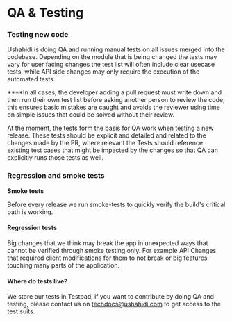 # QA & Testing

### Testing new code

Ushahidi is doing QA and running manual tests on all issues merged into the codebase. Depending on the module that is being changed the tests may vary for user facing changes the test list will often include clear usecase tests, while API side changes may only require the execution of the automated tests.  
  
****In all cases, the developer adding a pull request must write down and then run their own test list before asking another person to review the code, this ensures basic mistakes are caught and avoids the reviewer using time on simple issues that could be solved without their review.

At the moment, the tests form the basis for QA work when testing a new release. These tests should be explicit and detailed and related to the changes made by the PR, where relevant the Tests should reference existing test cases that might be impacted by the changes so that QA can explicitly runs those tests as well.

### Regression and smoke tests

**Smoke tests**

Before every release we run smoke-tests to quickly verify the build's critical path is working. 

#### Regression tests

Big changes that we think may break the app in unexpected ways that cannot be verified through smoke testing only. For example API Changes that required client modifications for them to not break or big features touching many parts of the application.

#### **Where do tests live?**

We store our tests in Testpad, if you want to contribute by doing QA and testing, please contact us on [techdocs@ushahidi.com](mailto:techdocs@ushahidi.com) to get access to the test suits.



